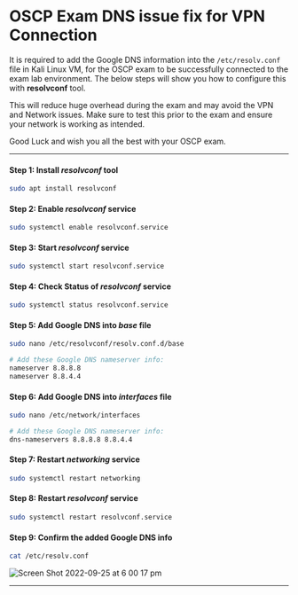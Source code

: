 # OSCP Exam DNS issue fix for VPN Connection
It is required to add the Google DNS information into the `/etc/resolv.conf` file in Kali Linux VM, for the OSCP exam to be successfully connected to the exam lab environment. The below steps will show you how to configure this with **resolvconf** tool. 

This will reduce huge overhead during the exam and may avoid the VPN and Network issues. Make sure to test this prior to the exam and ensure your network is working as intended. 

Good Luck and wish you all the best with your OSCP exam. 


---


#### **Step 1:** Install *resolvconf* tool
```bash
sudo apt install resolvconf
```


#### **Step 2:** Enable *resolvconf* service
```bash
sudo systemctl enable resolvconf.service
```


#### **Step 3:** Start *resolvconf* service
```bash
sudo systemctl start resolvconf.service
```


#### **Step 4:** Check Status of *resolvconf* service
```bash
sudo systemctl status resolvconf.service
```


#### **Step 5:** Add Google DNS into *base* file
```bash
sudo nano /etc/resolvconf/resolv.conf.d/base

# Add these Google DNS nameserver info:
nameserver 8.8.8.8
nameserver 8.8.4.4
```


#### **Step 6:** Add Google DNS into *interfaces* file
```bash
sudo nano /etc/network/interfaces

# Add these Google DNS nameserver info:
dns-nameservers 8.8.8.8 8.8.4.4
```


#### **Step 7:** Restart *networking* service
```bash
sudo systemctl restart networking
```


#### **Step 8:** Restart *resolvconf* service
```bash
sudo systemctl restart resolvconf.service
```


#### **Step 9:** Confirm the added Google DNS info
```bash
cat /etc/resolv.conf
```

![Screen Shot 2022-09-25 at 6 00 17 pm](https://user-images.githubusercontent.com/6763366/192138917-e026403e-b977-4bff-94de-019c19a98c5d.png)


---


